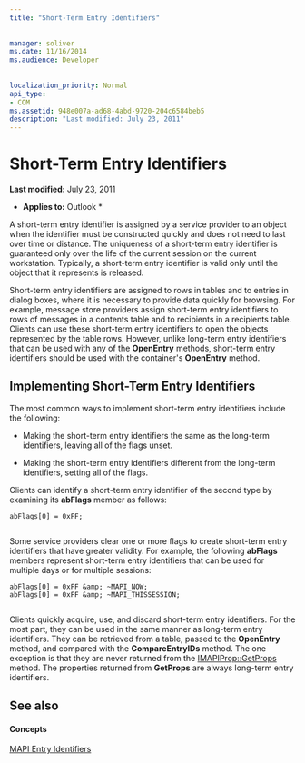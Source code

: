 ```yaml
---
title: "Short-Term Entry Identifiers"
 
 
manager: soliver
ms.date: 11/16/2014
ms.audience: Developer
 
 
localization_priority: Normal
api_type:
- COM
ms.assetid: 948e007a-ad68-4abd-9720-204c6584beb5
description: "Last modified: July 23, 2011"
---
```


# Short-Term Entry Identifiers

 **Last modified:** July 23, 2011 
  
 * **Applies to:** Outlook * 
  
A short-term entry identifier is assigned by a service provider to an object when the identifier must be constructed quickly and does not need to last over time or distance. The uniqueness of a short-term entry identifier is guaranteed only over the life of the current session on the current workstation. Typically, a short-term entry identifier is valid only until the object that it represents is released. 
  
Short-term entry identifiers are assigned to rows in tables and to entries in dialog boxes, where it is necessary to provide data quickly for browsing. For example, message store providers assign short-term entry identifiers to rows of messages in a contents table and to recipients in a recipients table. Clients can use these short-term entry identifiers to open the objects represented by the table rows. However, unlike long-term entry identifiers that can be used with any of the **OpenEntry** methods, short-term entry identifiers should be used with the container's **OpenEntry** method. 
  
## Implementing Short-Term Entry Identifiers

The most common ways to implement short-term entry identifiers include the following:
  
- Making the short-term entry identifiers the same as the long-term identifiers, leaving all of the flags unset. 
    
- Making the short-term entry identifiers different from the long-term identifiers, setting all of the flags. 
    
Clients can identify a short-term entry identifier of the second type by examining its **abFlags** member as follows: 
  
```
abFlags[0] = 0xFF;
 
```

Some service providers clear one or more flags to create short-term entry identifiers that have greater validity. For example, the following **abFlags** members represent short-term entry identifiers that can be used for multiple days or for multiple sessions: 
  
```
abFlags[0] = 0xFF &amp; ~MAPI_NOW;
abFlags[0] = 0xFF &amp; ~MAPI_THISSESSION;
 
```

Clients quickly acquire, use, and discard short-term entry identifiers. For the most part, they can be used in the same manner as long-term entry identifiers. They can be retrieved from a table, passed to the **OpenEntry** method, and compared with the **CompareEntryIDs** method. The one exception is that they are never returned from the [IMAPIProp::GetProps](imapiprop-getprops.md) method. The properties returned from **GetProps** are always long-term entry identifiers. 
  
## See also

#### Concepts

[MAPI Entry Identifiers](mapi-entry-identifiers.md)

